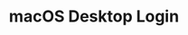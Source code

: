 ---
title: macOS Desktop Login
id: mac-desktop-login
description: ''
slug: /mac-desktop-login 
keywords: 
 - mac
 - macOS
 - desktop login
pagination_next: null
pagination_prev: null
last_update: 
   date: 07/18/2023
   author: Patricia McPhee
draft: true
doc_type: overview
displayed_sidebar: secureWorkforceSidebar
---